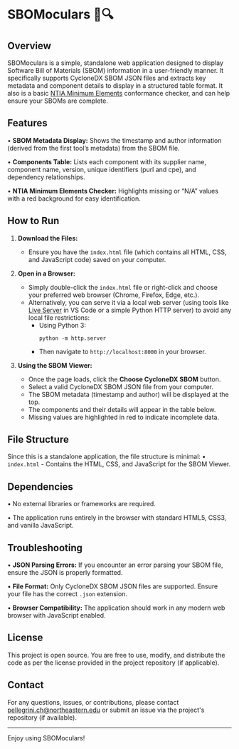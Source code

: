 SBOMoculars 👀🔍
==================

Overview
--------
SBOMoculars is a simple, standalone web application designed to display Software Bill of Materials (SBOM) information in a user-friendly manner. It specifically supports CycloneDX SBOM JSON files and extracts key metadata and component details to display in a structured table format. It also is a basic [NTIA Minimum Elements](https://www.ntia.doc.gov/files/ntia/publications/sbom_minimum_elements_report.pdf) conformance checker, and can help ensure your SBOMs are complete.

Features
--------
• **SBOM Metadata Display:** Shows the timestamp and author information (derived from the first tool’s metadata) from the SBOM file.

• **Components Table:** Lists each component with its supplier name, component name, version, unique identifiers (purl and cpe), and dependency relationships.

• **NTIA Minimum Elements Checker:** Highlights missing or “N/A” values with a red background for easy identification.

How to Run
----------
1. **Download the Files:**
   - Ensure you have the `index.html` file (which contains all HTML, CSS, and JavaScript code) saved on your computer.

2. **Open in a Browser:**
   - Simply double-click the `index.html` file or right-click and choose your preferred web browser (Chrome, Firefox, Edge, etc.).
   - Alternatively, you can serve it via a local web server (using tools like [Live Server](https://marketplace.visualstudio.com/items?itemName=ritwickdey.LiveServer) in VS Code or a simple Python HTTP server) to avoid any local file restrictions:
     - Using Python 3:
       ```
       python -m http.server
       ```
     - Then navigate to `http://localhost:8000` in your browser.

3. **Using the SBOM Viewer:**
   - Once the page loads, click the **Choose CycloneDX SBOM** button.
   - Select a valid CycloneDX SBOM JSON file from your computer.
   - The SBOM metadata (timestamp and author) will be displayed at the top.
   - The components and their details will appear in the table below.
   - Missing values are highlighted in red to indicate incomplete data.

File Structure
--------------
Since this is a standalone application, the file structure is minimal:
• `index.html` - Contains the HTML, CSS, and JavaScript for the SBOM Viewer.

Dependencies
------------
• No external libraries or frameworks are required.

• The application runs entirely in the browser with standard HTML5, CSS3, and vanilla JavaScript.

Troubleshooting
---------------
• **JSON Parsing Errors:** If you encounter an error parsing your SBOM file, ensure the JSON is properly formatted.

• **File Format:** Only CycloneDX SBOM JSON files are supported. Ensure your file has the correct `.json` extension.

• **Browser Compatibility:** The application should work in any modern web browser with JavaScript enabled.

License
-------
This project is open source. You are free to use, modify, and distribute the code as per the license provided in the project repository (if applicable).

Contact
-------
For any questions, issues, or contributions, please contact pellegrini.ch@northeastern.edu or submit an issue via the project's repository (if available).

--------------------------------------------------
Enjoy using SBOMoculars!
